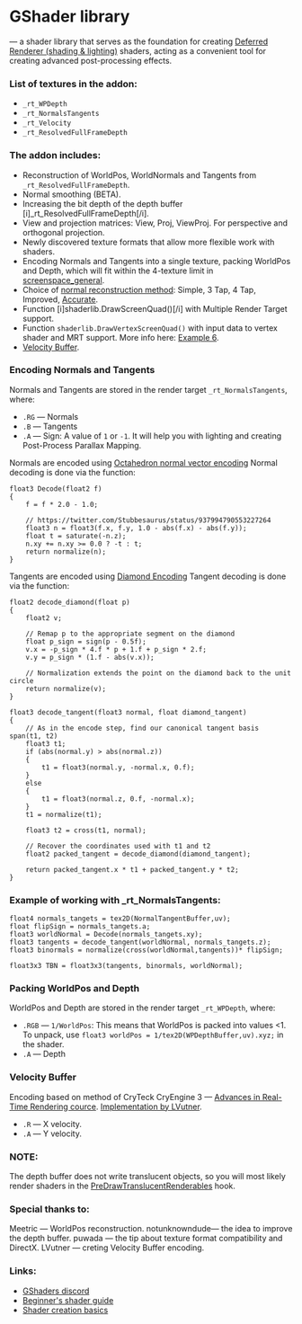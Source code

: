 # GShader library
— a shader library that serves as the foundation for creating [Deferred Renderer (shading & lighting)](https://developer.valvesoftware.com/wiki/Deferred_renderer) shaders, acting as a convenient tool for creating advanced post-processing effects.

### List of textures in the addon:
*  `_rt_WPDepth`
* `_rt_NormalsTangents`
* `_rt_Velocity`
* `_rt_ResolvedFullFrameDepth`

### The addon includes:
* Reconstruction of WorldPos, WorldNormals and Tangents from `_rt_ResolvedFullFrameDepth`.
* Normal smoothing (BETA).
* Increasing the bit depth of the depth buffer [i]_rt_ResolvedFullFrameDepth[/i].
* View and projection matrices: View, Proj, ViewProj. For perspective and orthogonal projection.
* Newly discovered texture formats that allow more flexible work with shaders.
* Encoding Normals and Tangents into a single texture, packing WorldPos and Depth, which will fit within the 4-texture limit in [screenspace_general](https://developer.valvesoftware.com/wiki/Screenspace_General).
* Choice of [normal reconstruction method](https://wickedengine.net/2019/09/improved-normal-reconstruction-from-depth/): Simple, 3 Tap, 4 Tap, Improved, [Accurate](https://atyuwen.github.io/posts/normal-reconstruction/).
* Function [i]shaderlib.DrawScreenQuad()[/i] with Multiple Render Target support.
* Function `shaderlib.DrawVertexScreenQuad()` with input data to vertex shader and MRT support. More info here: [Example 6](https://github.com/meetric1/gmod_shader_guide/blob/main/lua/autorun/client/shader_examples.lua).
* [Velocity Buffer](https://developer.nvidia.com/gpugems/gpugems3/part-iv-image-effects/chapter-27-motion-blur-post-processing-effect).

### Encoding Normals and Tangents
Normals and Tangents are stored in the render target `_rt_NormalsTangents`, where:
* `.RG` — Normals
* `.B`  — Tangents
* `.A` — Sign: A value of `1` or `-1`. It will help you with lighting and creating Post-Process Parallax Mapping.

Normals are encoded using [Octahedron normal vector encoding](https://knarkowicz.wordpress.com/2014/04/16/octahedron-normal-vector-encoding/)
Normal decoding is done via the function:
```hlsl
float3 Decode(float2 f)
{
    f = f * 2.0 - 1.0;

    // https://twitter.com/Stubbesaurus/status/937994790553227264
    float3 n = float3(f.x, f.y, 1.0 - abs(f.x) - abs(f.y));
    float t = saturate(-n.z);
    n.xy += n.xy >= 0.0 ? -t : t;
    return normalize(n);
}
```
Tangents are encoded using [Diamond Encoding](url=https://www.jeremyong.com/graphics/2023/01/09/tangent-spaces-and-diamond-encoding/)
Tangent decoding is done via the function:
```hlsl
float2 decode_diamond(float p)
{
    float2 v;

    // Remap p to the appropriate segment on the diamond
    float p_sign = sign(p - 0.5f);
    v.x = -p_sign * 4.f * p + 1.f + p_sign * 2.f;
    v.y = p_sign * (1.f - abs(v.x));

    // Normalization extends the point on the diamond back to the unit circle
    return normalize(v);
}

float3 decode_tangent(float3 normal, float diamond_tangent)
{
    // As in the encode step, find our canonical tangent basis span(t1, t2)
    float3 t1;
    if (abs(normal.y) > abs(normal.z))
    {
        t1 = float3(normal.y, -normal.x, 0.f);
    }
    else
    {
        t1 = float3(normal.z, 0.f, -normal.x);
    }
    t1 = normalize(t1);

    float3 t2 = cross(t1, normal);

    // Recover the coordinates used with t1 and t2
    float2 packed_tangent = decode_diamond(diamond_tangent);

    return packed_tangent.x * t1 + packed_tangent.y * t2;
}
```

### Example of working with  _rt_NormalsTangents:
```hlsl
float4 normals_tangets = tex2D(NormalTangentBuffer,uv);
float flipSign = normals_tangets.a;
float3 worldNormal = Decode(normals_tangets.xy);
float3 tangents = decode_tangent(worldNormal, normals_tangets.z);
float3 binormals = normalize(cross(worldNormal,tangents))* flipSign;

float3x3 TBN = float3x3(tangents, binormals, worldNormal);
```

### Packing WorldPos and Depth
WorldPos and Depth are stored in the render target `_rt_WPDepth`, where:
* `.RGB` — `1/WorldPos`: This means that WorldPos is packed into values <1. To unpack, use `float3 worldPos = 1/tex2D(WPDepthBuffer,uv).xyz;` in the shader.
* `.A` — Depth

### Velocity Buffer
Encoding based on method of CryTeck CryEngine 3 — [Advances in Real-Time Rendering cource](https://advances.realtimerendering.com/s2013/index.html). [Implementation by LVutner](https://github.com/Akabenko/GShader-library/blob/main/shadersrc/common_velocity_encoding.h).
* `.R` — X velocity.
* `.A` — Y velocity.

### NOTE:
 The depth buffer does not write translucent objects, so you will most likely render shaders in the [PreDrawTranslucentRenderables](url=https://wiki.facepunch.com/gmod/GM:PreDrawTranslucentRenderables) hook.

### Special thanks to:
Meetric — WorldPos reconstruction.
notunknowndude— the idea to improve the depth buffer.
puwada — the tip about texture format compatibility and DirectX.
LVutner  — creting Velocity Buffer encoding.

### Links:
* [GShaders discord](https://discord.gg/tV6X2Cgjuk)
* [Beginner's shader guide](https://github.com/ficool2/sdk_screenspace_shaders)
* [Shader creation basics](https://github.com/meetric1/gmod_shader_guide/tree/main)


